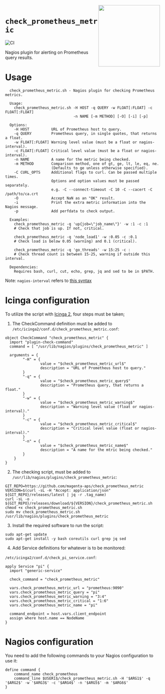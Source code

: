 <img align="right" src="https://user-images.githubusercontent.com/225151/75162092-3ef2f780-571d-11ea-8d4e-616ccbd1c924.png" width="200" height="200"/>

`check_prometheus_metric`
=========================
![CI](https://github.com/magenta-aps/check_prometheus_metric/workflows/CI/badge.svg)

Nagios plugin for alerting on Prometheus query results.

# Usage
```
  check_prometheus_metric.sh - Nagios plugin for checking Prometheus metrics.
  
  Usage:
    check_prometheus_metric.sh -H HOST -q QUERY -w FLOAT[:FLOAT] -c FLOAT[:FLOAT]
                               -n NAME [-m METHOD] [-O] [-i] [-p]

  Options:
    -H HOST          URL of Prometheus host to query.
    -q QUERY         Prometheus query, in single quotes, that returns a float.
    -w FLOAT[:FLOAT] Warning level value (must be a float or nagios-interval).
    -c FLOAT[:FLOAT] Critical level value (must be a float or nagios-interval).
    -n NAME          A name for the metric being checked.
    -m METHOD        Comparison method, one of gt, ge, lt, le, eq, ne.
                     (Defaults to ge unless otherwise specified).
    -C CURL_OPTS     Additional flags to curl. Can be passed multiple times. 
                     Options and option values must be passed separately.
                     e.g. -C --connect-timeout -C 10 -C --cacert -C /path/to/ca.crt
    -O               Accept NaN as an "OK" result.
    -i               Print the extra metric information into the Nagios message.
    -p               Add perfdata to check output.

  Examples:
    check_prometheus_metric -q 'up{job=\"job_name\"}' -w :1 -c :1
    # Check that job is up. If not, critical.
    
    check_prometheus_metric -q 'node_load1' -w :0.05 -c :0.1
    # Check load is below 0.05 (warning) and 0.1 (critical).

    check_prometheus_metric -q 'go_threads' -w 15:25 -c :
    # Check thread count is between 15-25, warning if outside this interval.

  Dependencies:
    Requires bash, curl, cut, echo, grep, jq and sed to be in $PATH.
```
Note: `nagios-interval` refers to [this syntax](http://nagios-plugins.org/doc/guidelines.html#THRESHOLDFORMAT)

# Icinga configuration
To utilize the script with [Icinga 2](https://icinga.com/docs/icinga2/), four
steps must be taken;

1. The CheckCommand definition must be added to `/etc/icinga2/conf.d/check_prometheus_metric.conf`:
```
object CheckCommand "check_prometheus_metric" {
  import "plugin-check-command"
  command = [ "/usr/lib/nagios/plugins/check_prometheus_metric" ]

  arguments = {
        "-H" = {
                value = "$check_prometheus_metric_url$"
                description = "URL of Prometheus host to query."
        }
        "-q" = {
                value = "$check_prometheus_metric_query$"
                description = "Prometheus query, that returns a float."
        }
        "-w" = {
                value = "$check_prometheus_metric_warning$"
                description = "Warning level value (float or nagios-interval)."
        }
        "-c" = {
                value = "$check_prometheus_metric_critical$"
                description = "Critical level value (float or nagios-interval)."
        }
        "-n" = {
                value = "$check_prometheus_metric_name$"
                description = "A name for the mtric being checked."
        }
    }
}
```
2. The checking script, must be added to `/usr/lib/nagios/plugins/check_prometheus_metric`:
```
GIT_REPO=https://github.com/magenta-aps/check_prometheus_metric
VERSION=$(curl -sL -H "Accept: application/json" ${GIT_REPO}/releases/latest | jq -r .tag_name)
curl -sL -o . ${GIT_REPO}/releases/download/${VERSION}/check_prometheus_metric.sh
chmod +x check_prometheus_metric.sh
sudo mv check_prometheus_metric.sh /usr/lib/nagios/plugins/check_prometheus_metric
```

3. Install the required software to run the script:
```
sudo apt-get update
sudo apt-get install -y bash coreutils curl grep jq sed
```

4. Add Service definitions for whatever is to be monitored:

`/etc/icinga2/conf.d/check_pi_service.conf`:
```
apply Service "pi" {
  import "generic-service"

  check_command = "check_prometheus_metric"

  vars.check_prometheus_metric_url = "prometheus:9090"
  vars.check_prometheus_metric_query = "pi"
  vars.check_prometheus_metric_warning = "3:4"
  vars.check_prometheus_metric_critical = "1:6"
  vars.check_prometheus_metric_name = "pi"
  
  command_endpoint = host.vars.client_endpoint
  assign where host.name == NodeName
}
```

# Nagios configuration
You need to add the following commands to your Nagios configuration to use it:
```
define command {
    command_name check_prometheus
    command_line $USER1$/check_prometheus_metric.sh -H '$ARG1$' -q '$ARG2$' -w '$ARG3$' -c '$ARG4$' -n '$ARG5$' -m '$ARG6$'
}
```
